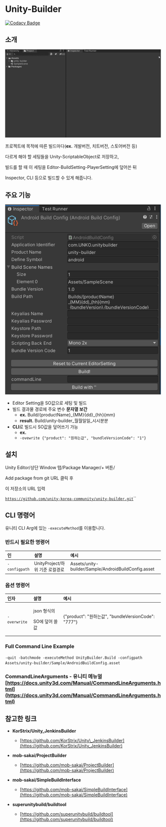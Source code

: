# Unity-Builder

[![Codacy Badge](https://api.codacy.com/project/badge/Grade/b660c22a8710466cb44271b33b8fc92d)](https://app.codacy.com/gh/unity-korea-community/unity-builder?utm_source=github.com&utm_medium=referral&utm_content=unity-korea-community/unity-builder&utm_campaign=Badge_Grade_Settings)

## 소개

![](.gitbook/assets/unity-builder%20%281%29.gif)

프로젝트에 목적에 따른 빌드마다\(**ex.** 개발버전, 치트버전, 스토어버전 등\)

다르게 해야 할 세팅들을 Unity-ScriptableObject로 저장하고,

빌드를 할 때 이 세팅을 Editor-BuildSetting-PlayerSetting에 덮어쓴 뒤

Inspector, CLI 등으로 빌드할 수 있게 해줍니다.

## 주요 기능

![](.gitbook/assets/image%20%283%29%20%281%29.png)

* Editor Setting을 SO값으로 세팅 및 빌드
* 빌드 결과물 경로에 주요 변수 **문자열 보간**
  * **ex.** Build/{productName}\_{MM}{dd}\_{hh}{mm}
  * **result.** Build/unity-builder\_월월일일\_시시분분
* **CLI**로 빌드시 SO값을 덮어쓰기 가능
  * **ex.** 
  * `-ovewrite {"product": "원하는값", "bundleVersionCode": "1"}`

## 설치

Unity Editor/상단 Window 탭/Package Manager/+ 버튼/

Add package from git URL 클릭 후

이 저장소의 URL 입력

[`https://github.com/unity-korea-community/unity-builder.git`](https://github.com/unity-korea-community/unity-builder.git)\`\`

## CLI 명령어

유니티 CLI Arg에 있는 `-executeMethod`를 이용합니다.

### 반드시 필요한 명령어

| 인 | 설명 | 예시 |
| :--- | :--- | :--- |
| `-configpath` |  UnityProject/하위 기준 로컬경로 | Assets/unity-builder/Sample/AndroidBuildConfig.asset |

### 옵션 명령어

<table>
  <thead>
    <tr>
      <th style="text-align:left">&#xC778;&#xC790;</th>
      <th style="text-align:left">&#xC124;&#xBA85;</th>
      <th style="text-align:left">&#xC608;&#xC2DC;</th>
    </tr>
  </thead>
  <tbody>
    <tr>
      <td style="text-align:left"><code>-overwrite</code>
      </td>
      <td style="text-align:left">
        <p>json &#xD615;&#xC2DD;&#xC758;</p>
        <p>SO&#xC5D0; &#xB36E;&#xC5B4; &#xC4F8; &#xAC12;</p>
      </td>
      <td style="text-align:left">{&quot;product&quot;: &quot;&#xC6D0;&#xD558;&#xB294;&#xAC12;&quot;, &quot;bundleVersionCode&quot;:
        &quot;777&quot;}</td>
    </tr>
  </tbody>
</table>

### Full Command Line Example

`-quit -batchmode -executeMethod UnityBuilder.Build -configpath Assets/unity-builder/Sample/AndroidBuildConfig.asset`

### CommandLineArguments - 유니티 메뉴얼 [https://docs.unity3d.com/Manual/CommandLineArguments.html](https://docs.unity3d.com/Manual/CommandLineArguments.html)

## 참고한 링크

* **KorStrix/Unity\_JenkinsBuilder**
  * [https://github.com/KorStrix/Unity\_JenkinsBuilder](https://github.com/KorStrix/Unity_JenkinsBuilder) 
* **mob-sakai/ProjectBuilder**
  * [https://github.com/mob-sakai/ProjectBuilder](https://github.com/mob-sakai/ProjectBuilder) 
* **mob-sakai/SimpleBuildInterface**

  * [https://github.com/mob-sakai/SimpleBuildInterface](https://github.com/mob-sakai/SimpleBuildInterface)

* **superunitybuild/buildtool**
  * [https://github.com/superunitybuild/buildtool](https://github.com/superunitybuild/buildtool)  




